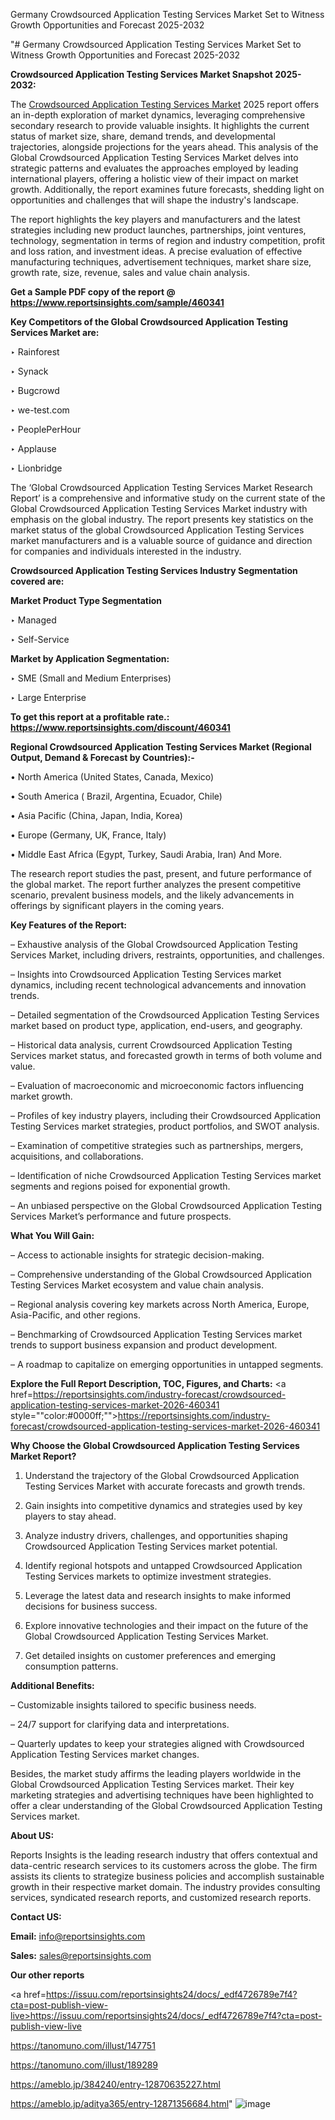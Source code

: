 Germany Crowdsourced Application Testing Services Market Set to Witness Growth Opportunities and Forecast 2025-2032

"# Germany Crowdsourced Application Testing Services Market Set to Witness Growth Opportunities and Forecast 2025-2032

<strong>Crowdsourced Application Testing Services Market Snapshot 2025-2032:</strong>

The <a href=https://www.reportsinsights.com/sample/460341>Crowdsourced Application Testing Services Market</a> 2025 report offers an in-depth exploration of market dynamics, leveraging comprehensive secondary research to provide valuable insights. It highlights the current status of market size, share, demand trends, and developmental trajectories, alongside projections for the years ahead. This analysis of the Global Crowdsourced Application Testing Services Market delves into strategic patterns and evaluates the approaches employed by leading international players, offering a holistic view of their impact on market growth. Additionally, the report examines future forecasts, shedding light on opportunities and challenges that will shape the industry's landscape.

The report highlights the key players and manufacturers and the latest strategies including new product launches, partnerships, joint ventures, technology, segmentation in terms of region and industry competition, profit and loss ration, and investment ideas. A precise evaluation of effective manufacturing techniques, advertisement techniques, market share size, growth rate, size, revenue, sales and value chain analysis.

<strong>Get a Sample PDF copy of the report @ <a href=https://www.reportsinsights.com/sample/460341 style=color:#0000ff;>https://www.reportsinsights.com/sample/460341</a></strong>

<strong>Key Competitors of the Global Crowdsourced Application Testing Services Market are:</strong>

‣ Rainforest

‣ Synack

‣ Bugcrowd

‣ we-test.com

‣ PeoplePerHour

‣ Applause

‣ Lionbridge

The ‘Global Crowdsourced Application Testing Services Market Research Report’ is a comprehensive and informative study on the current state of the Global Crowdsourced Application Testing Services Market industry with emphasis on the global industry. The report presents key statistics on the market status of the global Crowdsourced Application Testing Services market manufacturers and is a valuable source of guidance and direction for companies and individuals interested in the industry.

<strong>Crowdsourced Application Testing Services Industry Segmentation covered are:</strong>

<strong>Market Product Type Segmentation</strong>

‣ Managed

‣ Self-Service

<strong>Market by Application Segmentation:</strong>

‣ SME (Small and Medium Enterprises)

‣ Large Enterprise

<strong>To get this report at a profitable rate.: <a href=https://www.reportsinsights.com/discount/460341 style=color:#0000ff;>https://www.reportsinsights.com/discount/460341</a></strong>

<strong>Regional Crowdsourced Application Testing Services Market (Regional Output, Demand &amp; Forecast by Countries):-</strong>

• North America (United States, Canada, Mexico)

• South America ( Brazil, Argentina, Ecuador, Chile)

• Asia Pacific (China, Japan, India, Korea)

• Europe (Germany, UK, France, Italy)

• Middle East Africa (Egypt, Turkey, Saudi Arabia, Iran) And More.

The research report studies the past, present, and future performance of the global market. The report further analyzes the present competitive scenario, prevalent business models, and the likely advancements in offerings by significant players in the coming years.

<strong>Key Features of the Report:</strong>

– Exhaustive analysis of the Global Crowdsourced Application Testing Services Market, including drivers, restraints, opportunities, and challenges.

– Insights into Crowdsourced Application Testing Services market dynamics, including recent technological advancements and innovation trends.

– Detailed segmentation of the Crowdsourced Application Testing Services market based on product type, application, end-users, and geography.

– Historical data analysis, current Crowdsourced Application Testing Services market status, and forecasted growth in terms of both volume and value.

– Evaluation of macroeconomic and microeconomic factors influencing market growth.

– Profiles of key industry players, including their Crowdsourced Application Testing Services market strategies, product portfolios, and SWOT analysis.

– Examination of competitive strategies such as partnerships, mergers, acquisitions, and collaborations.

– Identification of niche Crowdsourced Application Testing Services market segments and regions poised for exponential growth.

– An unbiased perspective on the Global Crowdsourced Application Testing Services Market’s performance and future prospects.

<strong>What You Will Gain:</strong>

– Access to actionable insights for strategic decision-making.

– Comprehensive understanding of the Global Crowdsourced Application Testing Services Market ecosystem and value chain analysis.

– Regional analysis covering key markets across North America, Europe, Asia-Pacific, and other regions.

– Benchmarking of Crowdsourced Application Testing Services market trends to support business expansion and product development.

– A roadmap to capitalize on emerging opportunities in untapped segments.

<strong>Explore the Full Report Description, TOC, Figures, and Charts:</strong>
<a href=https://reportsinsights.com/industry-forecast/crowdsourced-application-testing-services-market-2026-460341 style=""color:#0000ff;"">https://reportsinsights.com/industry-forecast/crowdsourced-application-testing-services-market-2026-460341</a>

<strong>Why Choose the Global Crowdsourced Application Testing Services Market Report?</strong>

1. Understand the trajectory of the Global Crowdsourced Application Testing Services Market with accurate forecasts and growth trends.

2. Gain insights into competitive dynamics and strategies used by key players to stay ahead.

3. Analyze industry drivers, challenges, and opportunities shaping Crowdsourced Application Testing Services market potential.

4. Identify regional hotspots and untapped Crowdsourced Application Testing Services markets to optimize investment strategies.

5. Leverage the latest data and research insights to make informed decisions for business success.

6. Explore innovative technologies and their impact on the future of the Global Crowdsourced Application Testing Services Market.

7. Get detailed insights on customer preferences and emerging consumption patterns.

<strong>Additional Benefits:</strong>

– Customizable insights tailored to specific business needs.

– 24/7 support for clarifying data and interpretations.

– Quarterly updates to keep your strategies aligned with Crowdsourced Application Testing Services market changes.

Besides, the market study affirms the leading players worldwide in the Global Crowdsourced Application Testing Services market. Their key marketing strategies and advertising techniques have been highlighted to offer a clear understanding of the Global Crowdsourced Application Testing Services market.

<strong><strong>About US</strong>:</strong>

Reports Insights is the leading research industry that offers contextual and data-centric research services to its customers across the globe. The firm assists its clients to strategize business policies and accomplish sustainable growth in their respective market domain. The industry provides consulting services, syndicated research reports, and customized research reports.

<strong>Contact US:</strong>

<p class=><b>Email:</b> <a href=mailto:info@reportsinsights.com>info@reportsinsights.com</a></p>
<p class=><b>Sales:</b> <a href=mailto:sales@reportsinsights.com>sales@reportsinsights.com</a></p>

<strong>Our other reports</strong>

<a href=https://issuu.com/reportsinsights24/docs/_edf4726789e7f4?cta=post-publish-view-live>https://issuu.com/reportsinsights24/docs/_edf4726789e7f4?cta=post-publish-view-live</a>

<a href=https://tanomuno.com/illust/147751>https://tanomuno.com/illust/147751</a>

<a href=https://tanomuno.com/illust/189289>https://tanomuno.com/illust/189289</a>

<a href=https://ameblo.jp/384240/entry-12870635227.html>https://ameblo.jp/384240/entry-12870635227.html</a>

<a href=https://ameblo.jp/aditya365/entry-12871356684.html>https://ameblo.jp/aditya365/entry-12871356684.html</a>"
![image](https://github.com/user-attachments/assets/67b7c1b7-1d43-4b6f-afc9-8d0383ab5423)
